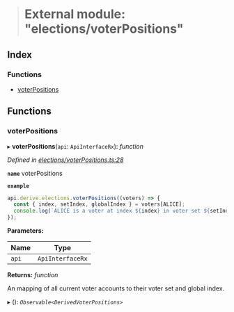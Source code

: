 > # External module: "elections/voterPositions"

## Index

### Functions

* [voterPositions](_elections_voterpositions_.md#voterpositions)

## Functions

###  voterPositions

▸ **voterPositions**(`api`: `ApiInterfaceRx`): *function*

*Defined in [elections/voterPositions.ts:28](https://github.com/polkadot-js/api/blob/400f33f/packages/api-derive/src/elections/voterPositions.ts#L28)*

**`name`** voterPositions

**`example`** 
<BR>

```javascript
api.derive.elections.voterPositions((voters) => {
  const { index, setIndex, globalIndex } = voters[ALICE];
  console.log(`ALICE is a voter at index ${index} in voter set ${setIndex}, with global index ${globalIndex}.`);
});
```

**Parameters:**

Name | Type |
------ | ------ |
`api` | `ApiInterfaceRx` |

**Returns:** *function*

An mapping of all current voter accounts to their voter set and global index.

▸ (): *`Observable<DerivedVoterPositions>`*